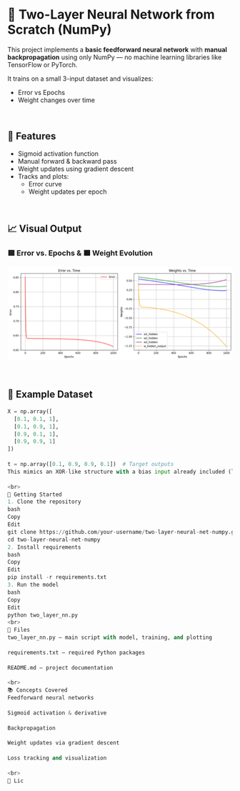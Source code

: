 # 🧠 Two-Layer Neural Network from Scratch (NumPy)

This project implements a **basic feedforward neural network** with **manual backpropagation** using only NumPy — no machine learning libraries like TensorFlow or PyTorch.

It trains on a small 3-input dataset and visualizes:
- Error vs Epochs
- Weight changes over time

<br>

## 🔧 Features
- Sigmoid activation function
- Manual forward & backward pass
- Weight updates using gradient descent
- Tracks and plots:
  - Error curve
  - Weight updates per epoch

<br>

## 📈 Visual Output

### 🟥 Error vs. Epochs & 🟧 Weight Evolution
![Error and Weight Visualization](output.png)

<br>

## 🧪 Example Dataset
```python
X = np.array([
  [0.1, 0.1, 1],
  [0.1, 0.9, 1],
  [0.9, 0.1, 1],
  [0.9, 0.9, 1]
])

t = np.array([0.1, 0.9, 0.9, 0.1])  # Target outputs
This mimics an XOR-like structure with a bias input already included (last column).

<br>
🚀 Getting Started
1. Clone the repository
bash
Copy
Edit
git clone https://github.com/your-username/two-layer-neural-net-numpy.git
cd two-layer-neural-net-numpy
2. Install requirements
bash
Copy
Edit
pip install -r requirements.txt
3. Run the model
bash
Copy
Edit
python two_layer_nn.py
<br>
📁 Files
two_layer_nn.py – main script with model, training, and plotting

requirements.txt – required Python packages

README.md – project documentation

<br>
📚 Concepts Covered
Feedforward neural networks

Sigmoid activation & derivative

Backpropagation

Weight updates via gradient descent

Loss tracking and visualization

<br>
📄 Lic
